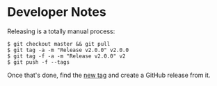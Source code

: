 # Developer Notes

Releasing is a totally manual process:

```
$ git checkout master && git pull
$ git tag -a -m "Release v2.0.0" v2.0.0
$ git tag -f -a -m "Release v2.0.0" v2
$ git push -f --tags
```

Once that's done, find the [new tag](https://github.com/pronovic/gha-shared-workflows/tags) and create a GitHub release from it.

